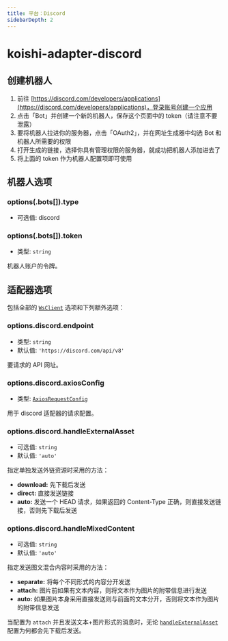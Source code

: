 ```yaml
---
title: 平台：Discord
sidebarDepth: 2
---
```


# koishi-adapter-discord

## 创建机器人

1. 前往 [https://discord.com/developers/applications](https://discord.com/developers/applications)，登录账号创建一个应用
2. 点击「Bot」并创建一个新的机器人，保存这个页面中的 token（请注意不要泄露）
3. 要将机器人拉进你的服务器，点击「OAuth2」，并在网址生成器中勾选 Bot 和机器人所需要的权限
4. 打开生成的链接，选择你具有管理权限的服务器，就成功把机器人添加进去了
5. 将上面的 token 作为机器人配置项即可使用

## 机器人选项

### options(.bots[]).type

- 可选值: discord

### options(.bots[]).token

- 类型: `string`

机器人账户的令牌。

## 适配器选项

包括全部的 [`WsClient`](../adapter.md#类-adapter-wsclient) 选项和下列额外选项：

### options.discord.endpoint

- 类型: `string`
- 默认值: `'https://discord.com/api/v8'`

要请求的 API 网址。

### options.discord.axiosConfig

- 类型: [`AxiosRequestConfig`](https://github.com/axios/axios#request-config)

用于 discord 适配器的请求配置。

### options.discord.handleExternalAsset

- 可选值: `string`
- 默认值: `'auto'`

指定单独发送外链资源时采用的方法：

- **download:** 先下载后发送
- **direct:** 直接发送链接
- **auto:** 发送一个 HEAD 请求，如果返回的 Content-Type 正确，则直接发送链接，否则先下载后发送

### options.discord.handleMixedContent

- 可选值: `string`
- 默认值: `'auto'`

指定发送图文混合内容时采用的方法：

- **separate:** 将每个不同形式的内容分开发送
- **attach:** 图片前如果有文本内容，则将文本作为图片的附带信息进行发送
- **auto:** 如果图片本身采用直接发送则与前面的文本分开，否则将文本作为图片的附带信息发送

当配置为 `attach` 并且发送文本+图片形式的消息时，无论 [`handleExternalAsset`](#options-discord-handleexternalasset) 配置为何都会先下载后发送。

